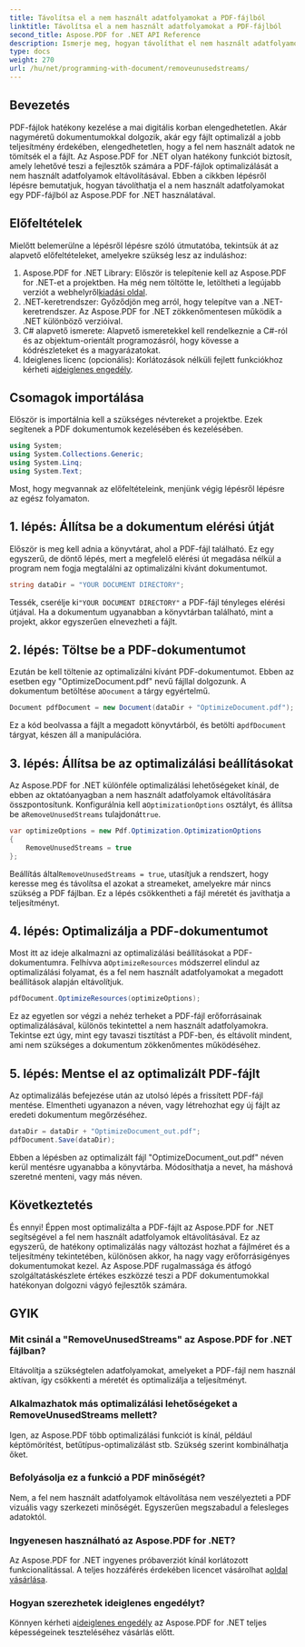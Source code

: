 ```yaml
---
title: Távolítsa el a nem használt adatfolyamokat a PDF-fájlból
linktitle: Távolítsa el a nem használt adatfolyamokat a PDF-fájlból
second_title: Aspose.PDF for .NET API Reference
description: Ismerje meg, hogyan távolíthat el nem használt adatfolyamokat PDF-fájlból az Aspose.PDF for .NET segítségével a fájlméret és -teljesítmény optimalizálása érdekében.
type: docs
weight: 270
url: /hu/net/programming-with-document/removeunusedstreams/
---
```

## Bevezetés

PDF-fájlok hatékony kezelése a mai digitális korban elengedhetetlen. Akár nagyméretű dokumentumokkal dolgozik, akár egy fájlt optimalizál a jobb teljesítmény érdekében, elengedhetetlen, hogy a fel nem használt adatok ne tömítsék el a fájlt. Az Aspose.PDF for .NET olyan hatékony funkciót biztosít, amely lehetővé teszi a fejlesztők számára a PDF-fájlok optimalizálását a nem használt adatfolyamok eltávolításával. Ebben a cikkben lépésről lépésre bemutatjuk, hogyan távolíthatja el a nem használt adatfolyamokat egy PDF-fájlból az Aspose.PDF for .NET használatával.

## Előfeltételek

Mielőtt belemerülne a lépésről lépésre szóló útmutatóba, tekintsük át az alapvető előfeltételeket, amelyekre szükség lesz az induláshoz:

1.  Aspose.PDF for .NET Library: Először is telepítenie kell az Aspose.PDF for .NET-et a projektben. Ha még nem töltötte le, letöltheti a legújabb verziót a webhelyről[kiadási oldal](https://releases.aspose.com/pdf/net/).
2. .NET-keretrendszer: Győződjön meg arról, hogy telepítve van a .NET-keretrendszer. Az Aspose.PDF for .NET zökkenőmentesen működik a .NET különböző verzióival.
3. C# alapvető ismerete: Alapvető ismeretekkel kell rendelkeznie a C#-ról és az objektum-orientált programozásról, hogy kövesse a kódrészleteket és a magyarázatokat.
4.  Ideiglenes licenc (opcionális): Korlátozások nélküli fejlett funkciókhoz kérheti a[ideiglenes engedély](https://purchase.aspose.com/temporary-license/).


## Csomagok importálása

Először is importálnia kell a szükséges névtereket a projektbe. Ezek segítenek a PDF dokumentumok kezelésében és kezelésében.

```csharp
using System;
using System.Collections.Generic;
using System.Linq;
using System.Text;
```

Most, hogy megvannak az előfeltételeink, menjünk végig lépésről lépésre az egész folyamaton.

## 1. lépés: Állítsa be a dokumentum elérési útját

Először is meg kell adnia a könyvtárat, ahol a PDF-fájl található. Ez egy egyszerű, de döntő lépés, mert a megfelelő elérési út megadása nélkül a program nem fogja megtalálni az optimalizálni kívánt dokumentumot.

```csharp
string dataDir = "YOUR DOCUMENT DIRECTORY";
```

 Tessék, cserélje ki`"YOUR DOCUMENT DIRECTORY"` a PDF-fájl tényleges elérési útjával. Ha a dokumentum ugyanabban a könyvtárban található, mint a projekt, akkor egyszerűen elnevezheti a fájlt.

## 2. lépés: Töltse be a PDF-dokumentumot

Ezután be kell töltenie az optimalizálni kívánt PDF-dokumentumot. Ebben az esetben egy "OptimizeDocument.pdf" nevű fájllal dolgozunk. A dokumentum betöltése a`Document` a tárgy egyértelmű.

```csharp
Document pdfDocument = new Document(dataDir + "OptimizeDocument.pdf");
```

 Ez a kód beolvassa a fájlt a megadott könyvtárból, és betölti a`pdfDocument` tárgyat, készen áll a manipulációra.

## 3. lépés: Állítsa be az optimalizálási beállításokat

 Az Aspose.PDF for .NET különféle optimalizálási lehetőségeket kínál, de ebben az oktatóanyagban a nem használt adatfolyamok eltávolítására összpontosítunk. Konfigurálnia kell a`OptimizationOptions` osztályt, és állítsa be a`RemoveUnusedStreams` tulajdonát`true`.

```csharp
var optimizeOptions = new Pdf.Optimization.OptimizationOptions
{
    RemoveUnusedStreams = true
};
```

 Beállítás által`RemoveUnusedStreams = true`, utasítjuk a rendszert, hogy keresse meg és távolítsa el azokat a streameket, amelyekre már nincs szükség a PDF fájlban. Ez a lépés csökkentheti a fájl méretét és javíthatja a teljesítményt.

## 4. lépés: Optimalizálja a PDF-dokumentumot

 Most itt az ideje alkalmazni az optimalizálási beállításokat a PDF-dokumentumra. Felhívva a`OptimizeResources` módszerrel elindul az optimalizálási folyamat, és a fel nem használt adatfolyamokat a megadott beállítások alapján eltávolítjuk.

```csharp
pdfDocument.OptimizeResources(optimizeOptions);
```

Ez az egyetlen sor végzi a nehéz terheket a PDF-fájl erőforrásainak optimalizálásával, különös tekintettel a nem használt adatfolyamokra. Tekintse ezt úgy, mint egy tavaszi tisztítást a PDF-ben, és eltávolít mindent, ami nem szükséges a dokumentum zökkenőmentes működéséhez.

## 5. lépés: Mentse el az optimalizált PDF-fájlt

Az optimalizálás befejezése után az utolsó lépés a frissített PDF-fájl mentése. Elmentheti ugyanazon a néven, vagy létrehozhat egy új fájlt az eredeti dokumentum megőrzéséhez.

```csharp
dataDir = dataDir + "OptimizeDocument_out.pdf";
pdfDocument.Save(dataDir);
```

Ebben a lépésben az optimalizált fájl "OptimizeDocument_out.pdf" néven kerül mentésre ugyanabba a könyvtárba. Módosíthatja a nevet, ha máshová szeretné menteni, vagy más néven.

## Következtetés

És ennyi! Éppen most optimalizálta a PDF-fájlt az Aspose.PDF for .NET segítségével a fel nem használt adatfolyamok eltávolításával. Ez az egyszerű, de hatékony optimalizálás nagy változást hozhat a fájlméret és a teljesítmény tekintetében, különösen akkor, ha nagy vagy erőforrásigényes dokumentumokat kezel. Az Aspose.PDF rugalmassága és átfogó szolgáltatáskészlete értékes eszközzé teszi a PDF dokumentumokkal hatékonyan dolgozni vágyó fejlesztők számára.

## GYIK

### Mit csinál a "RemoveUnusedStreams" az Aspose.PDF for .NET fájlban?
Eltávolítja a szükségtelen adatfolyamokat, amelyeket a PDF-fájl nem használ aktívan, így csökkenti a méretét és optimalizálja a teljesítményt.

### Alkalmazhatok más optimalizálási lehetőségeket a RemoveUnusedStreams mellett?
Igen, az Aspose.PDF több optimalizálási funkciót is kínál, például képtömörítést, betűtípus-optimalizálást stb. Szükség szerint kombinálhatja őket.

### Befolyásolja ez a funkció a PDF minőségét?
Nem, a fel nem használt adatfolyamok eltávolítása nem veszélyezteti a PDF vizuális vagy szerkezeti minőségét. Egyszerűen megszabadul a felesleges adatoktól.

### Ingyenesen használható az Aspose.PDF for .NET?
 Az Aspose.PDF for .NET ingyenes próbaverziót kínál korlátozott funkcionalitással. A teljes hozzáférés érdekében licencet vásárolhat a[oldal vásárlása](https://purchase.aspose.com/buy).

### Hogyan szerezhetek ideiglenes engedélyt?
 Könnyen kérheti a[ideiglenes engedély](https://purchase.aspose.com/temporary-license/) az Aspose.PDF for .NET teljes képességeinek teszteléséhez vásárlás előtt.